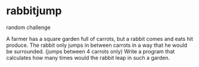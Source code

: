 # rabbitjump
random challenge

A farmer has a square garden full of carrots, but a rabbit comes and eats hit produce. 
The rabbit only jumps in between carrots in a way that he would be surrounded. (jumps between 4 carrots only)
Write a program that calculates how many times would the rabbit leap in such a garden.
